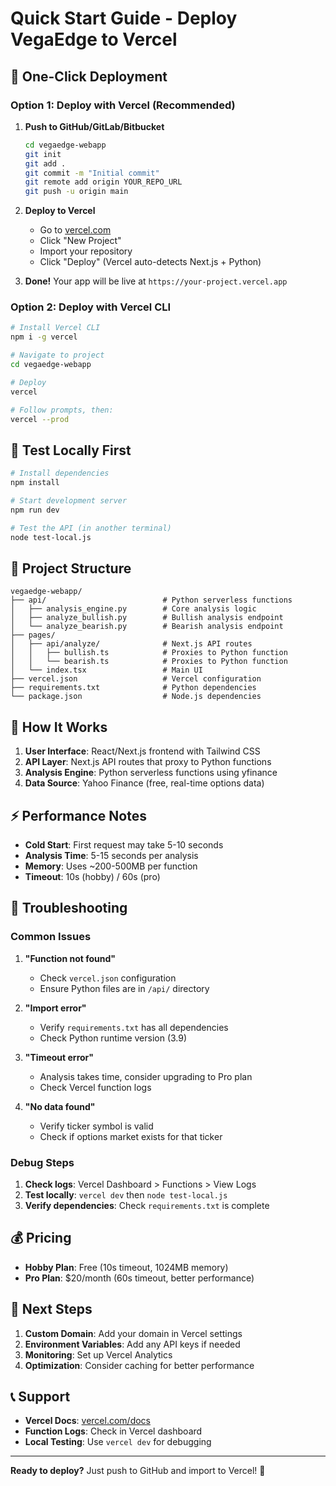 # Quick Start Guide - Deploy VegaEdge to Vercel

## 🚀 One-Click Deployment

### Option 1: Deploy with Vercel (Recommended)

1. **Push to GitHub/GitLab/Bitbucket**
   ```bash
   cd vegaedge-webapp
   git init
   git add .
   git commit -m "Initial commit"
   git remote add origin YOUR_REPO_URL
   git push -u origin main
   ```

2. **Deploy to Vercel**
   - Go to [vercel.com](https://vercel.com)
   - Click "New Project"
   - Import your repository
   - Click "Deploy" (Vercel auto-detects Next.js + Python)

3. **Done!** Your app will be live at `https://your-project.vercel.app`

### Option 2: Deploy with Vercel CLI

```bash
# Install Vercel CLI
npm i -g vercel

# Navigate to project
cd vegaedge-webapp

# Deploy
vercel

# Follow prompts, then:
vercel --prod
```

## 🧪 Test Locally First

```bash
# Install dependencies
npm install

# Start development server
npm run dev

# Test the API (in another terminal)
node test-local.js
```

## 📁 Project Structure

```
vegaedge-webapp/
├── api/                          # Python serverless functions
│   ├── analysis_engine.py        # Core analysis logic
│   ├── analyze_bullish.py        # Bullish analysis endpoint
│   └── analyze_bearish.py        # Bearish analysis endpoint
├── pages/
│   ├── api/analyze/              # Next.js API routes
│   │   ├── bullish.ts            # Proxies to Python function
│   │   └── bearish.ts            # Proxies to Python function
│   └── index.tsx                 # Main UI
├── vercel.json                   # Vercel configuration
├── requirements.txt              # Python dependencies
└── package.json                  # Node.js dependencies
```

## 🔧 How It Works

1. **User Interface**: React/Next.js frontend with Tailwind CSS
2. **API Layer**: Next.js API routes that proxy to Python functions
3. **Analysis Engine**: Python serverless functions using yfinance
4. **Data Source**: Yahoo Finance (free, real-time options data)

## ⚡ Performance Notes

- **Cold Start**: First request may take 5-10 seconds
- **Analysis Time**: 5-15 seconds per analysis
- **Memory**: Uses ~200-500MB per function
- **Timeout**: 10s (hobby) / 60s (pro)

## 🐛 Troubleshooting

### Common Issues

1. **"Function not found"**
   - Check `vercel.json` configuration
   - Ensure Python files are in `/api/` directory

2. **"Import error"**
   - Verify `requirements.txt` has all dependencies
   - Check Python runtime version (3.9)

3. **"Timeout error"**
   - Analysis takes time, consider upgrading to Pro plan
   - Check Vercel function logs

4. **"No data found"**
   - Verify ticker symbol is valid
   - Check if options market exists for that ticker

### Debug Steps

1. **Check logs**: Vercel Dashboard > Functions > View Logs
2. **Test locally**: `vercel dev` then `node test-local.js`
3. **Verify dependencies**: Check `requirements.txt` is complete

## 💰 Pricing

- **Hobby Plan**: Free (10s timeout, 1024MB memory)
- **Pro Plan**: $20/month (60s timeout, better performance)

## 🎯 Next Steps

1. **Custom Domain**: Add your domain in Vercel settings
2. **Environment Variables**: Add any API keys if needed
3. **Monitoring**: Set up Vercel Analytics
4. **Optimization**: Consider caching for better performance

## 📞 Support

- **Vercel Docs**: [vercel.com/docs](https://vercel.com/docs)
- **Function Logs**: Check in Vercel dashboard
- **Local Testing**: Use `vercel dev` for debugging

---

**Ready to deploy?** Just push to GitHub and import to Vercel! 🚀
